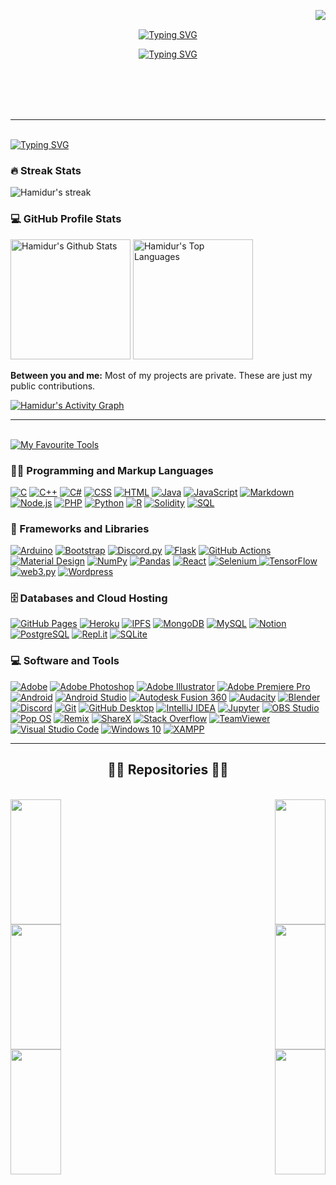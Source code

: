 <img align="right" src="https://visitor-badge.laobi.icu/badge?page_id=hamidurrk.hamidurrk"> </br>
<p align="center"> 
<a href="https://git.io/typing-svg"><img src="https://readme-typing-svg.herokuapp.com?font=Press+Start+2P&size=22&duration=500&pause=1000&color=48CBC5&background=035E5D00&repeat=false&width=500&lines=Md+Hamidur+Rahman+Khan" alt="Typing SVG" /></a>
</p>

<p align="center">
<a href="https://git.io/typing-svg"><img align=center src="https://readme-typing-svg.herokuapp.com?font=Fira+Code&pause=1000&color=48CBC5&center=true&vCenter=true&width=500&lines=Blending+Robotics+and+Coding+%F0%9F%A7%99%E2%80%8D%E2%99%82%EF%B8%8F;Exploring+the+Boundaries+of+Innovation+%F0%9F%8C%8C;Inspiring+Minds+through+Robotics+%F0%9F%8C%9F" alt="Typing SVG" /></a>
</p>
</br></br></br></br>

<hr>

</br>
<a href="https://git.io/typing-svg"><img src="https://readme-typing-svg.herokuapp.com?font=Press+Start+2P&duration=500&pause=1000&color=48CBC5&vCenter=true&repeat=false&width=550&height=25&lines=Github+Stats+and+Activity" alt="Typing SVG" /></a>

  <h3>🔥 Streak Stats</h3>

  <img title="Hamidur's consistency of contribution on GitHub" alt="Hamidur's streak" src="https://streak-stats.demolab.com?user=hamidurrk&theme=dracula&hide_border=true&ring=44BDB8&fire=44BDB8&stroke=44BDB8&currStreakNum=44BDB8&sideLabels=44BDB8&excludeDaysLabel=44BDB8&sideNums=44BDB8&currStreakLabel=44BDB8"/>
 
  <h3>💻 GitHub Profile Stats</h3>

  <a href="https://github.com/anuraghazra/github-readme-stats"><img alt="Hamidur's Github Stats" src="https://denvercoder1-github-readme-stats.vercel.app/api/?username=hamidurrk&show_icons=true&include_all_commits=true&count_private=true&theme=react&hide_border=true&bg_color=1F222E&title_color=48CBC5&icon_color=48CBC5" height="192px"/></a>
  <a href="https://github.com/anuraghazra/github-readme-stats"><img alt="Hamidur's Top Languages" src="https://denvercoder1-github-readme-stats.vercel.app/api/top-langs/?username=hamidurrk&langs_count=8&layout=compact&theme=react&hide_border=true&bg_color=1F222E&title_color=48CBC5&icon_color=48CBC5&hide=Jupyter%20Notebook,Roff" height="192px"/></a>
  <br/>

  <b>Between you and me:</b> Most of my projects are private. These are just my public contributions.

  <a href="https://github.com/ashutosh00710/github-readme-activity-graph"><img alt="Hamidur's Activity Graph" src="https://github-readme-activity-graph.vercel.app/graph/?username=hamidurrk&bg_color=1F222E&color=48CBC5&line=48CBC5&point=FFFFFF&hide_border=true" /></a>

<hr>

</br>
  <a href="https://git.io/typing-svg"><img src="https://readme-typing-svg.herokuapp.com?font=Press+Start+2P&duration=500&pause=1000&color=48CBC5&background=035E5D00&vCenter=true&repeat=false&width=500&height=25&lines=My+Favorite+Tools" alt="My Favourite Tools" /></a>

 <h3>👨‍💻 Programming and Markup Languages</h3>

  <p>
      <a href="https://github.com/search?q=user%3Ahamidurrk+language%3Ac&type=repositories"><img alt="C" src="https://custom-icon-badges.demolab.com/badge/C-03599C.svg?logo=c-in-hexagon&logoColor=white"></a>
      <a href="https://github.com/search?q=user%3Ahamidurrk+language%3Acpp&type=repositories"><img alt="C++" src="https://custom-icon-badges.demolab.com/badge/C++-9C033A.svg?logo=cpp2&logoColor=white"></a>
      <a href="https://github.com/search?q=user%3Ahamidurrk+language%3Acsharp&type=repositories"><img alt="C#" src="https://custom-icon-badges.demolab.com/badge/C%23-68217A.svg?logo=cs2&logoColor=white"></a>
      <a href="https://github.com/search?q=user%3Ahamidurrk+language%3Acss&type=repositories"><img alt="CSS" src="https://img.shields.io/badge/CSS-1572B6.svg?logo=css3&logoColor=white"></a>
      <a href="https://github.com/search?q=user%3Ahamidurrk+language%3Ahtml&type=repositories"><img alt="HTML" src="https://img.shields.io/badge/HTML-E34F26.svg?logo=html5&logoColor=white"></a>
      <a href="https://github.com/search?q=user%3Ahamidurrk+language%3Ajava&type=repositories"><img alt="Java" src="https://custom-icon-badges.demolab.com/badge/Java-007396.svg?logo=java&logoColor=white"></a>
      <a href="https://github.com/search?q=user%3Ahamidurrk+language%3Ajavascript&type=repositories"><img alt="JavaScript" src="https://img.shields.io/badge/JavaScript-F7DF1E.svg?logo=javascript&logoColor=black"></a>
      <a href="https://github.com/search?q=user%3Ahamidurrk+language%3Amarkdown&type=repositories"><img alt="Markdown" src="https://img.shields.io/badge/Markdown-000000.svg?logo=markdown&logoColor=white"></a>
      <a href="https://github.com/search?q=user%3Ahamidurrk+language%3Ajavascript&type=repositories"><img alt="Node.js" src="https://img.shields.io/badge/Node.js-43853D.svg?logo=node.js&logoColor=white"></a>
      <a href="https://github.com/search?q=user%3Ahamidurrk+language%3Aphp&type=repositories"><img alt="PHP" src="https://img.shields.io/badge/PHP-777BB4.svg?logo=php&logoColor=white"></a>
      <a href="https://github.com/search?q=user%3Ahamidurrk+language%3Apython&type=repositories"><img alt="Python" src="https://img.shields.io/badge/Python-14354C.svg?logo=python&logoColor=white"></a>
      <a href="https://github.com/search?q=user%3Ahamidurrk+language%3Ar&type=repositories"><img alt="R" src="https://img.shields.io/badge/R-276DC3.svg?logo=r&logoColor=white"></a>
      <a href="#"><img alt="Solidity" src="https://img.shields.io/badge/Solidity-white?logo=solidity&logoColor=white&color=%232B247C"></a>
      <a href="https://github.com/search?q=user%3Ahamidurrk+language%3Amysql&type=repositories"><img alt="SQL" src="https://custom-icon-badges.demolab.com/badge/SQL-025E8C.svg?logo=database&logoColor=white"></a>
  </p>
  <h3>🧰 Frameworks and Libraries</h3>
  <p>
      <a href="#"><img alt="Arduino" src="https://img.shields.io/badge/-Arduino-00979D?logo=Arduino&logoColor=white"></a>
      <a href="#"><img alt="Bootstrap" src="https://img.shields.io/badge/Bootstrap-7952B3.svg?logo=bootstrap&logoColor=white"></a>
      <a href="#"><img alt="Discord.py" src="https://custom-icon-badges.demolab.com/badge/Discord.py-0d1620.svg?logo=dpy"></a>
      <a href="#"><img alt="Flask" src="https://img.shields.io/badge/Flask-000000.svg?logo=flask&logoColor=white"></a>
      <a href="#"><img alt="GitHub Actions" src="https://img.shields.io/badge/GitHub%20Actions-2671E5.svg?logo=github%20actions&logoColor=white"></a>
      <a href="#"><img alt="Material Design" src="https://img.shields.io/badge/Material%20Design-0081CB.svg?logo=material-design&logoColor=white"></a>
      <a href="#"><img alt="NumPy" src="https://img.shields.io/badge/Numpy-013243.svg?logo=numpy&logoColor=white"></a>
      <a href="#"><img alt="Pandas" src="https://img.shields.io/badge/Pandas-150458.svg?logo=pandas&logoColor=white"></a>
      <a href="#"><img alt="React" src="https://img.shields.io/badge/React-20232a.svg?logo=react&logoColor=%2361DAFB"></a>
      <a href="#"><img alt="Selenium" src="https://img.shields.io/badge/Selenium-darkgreen?logo=selenium&logoColor=white">
      <a href="#"><img alt="TensorFlow" src="https://img.shields.io/badge/TensorFlow-FF6F00.svg?logo=TensorFlow&logoColor=white"></a>
      <a href="#"><img alt="web3.py" src="https://img.shields.io/badge/web3.py-white?logo=web3dotjs&logoColor=blue&color=white"></a>
      <a href="#"><img alt="Wordpress" src="https://img.shields.io/badge/Wordpress-21759B?logo=wordpress&logoColor=white"></a>
  </p>
  <h3>🗄️ Databases and Cloud Hosting</h3>
  <p>
      <a href="#"><img alt="GitHub Pages" src="https://img.shields.io/badge/GitHub%20Pages-327FC7.svg?logo=github&logoColor=white"></a>
      <a href="#"><img alt="Heroku" src="https://img.shields.io/badge/Heroku-430098.svg?logo=heroku&logoColor=white"></a>
      <a href="#"><img alt="IPFS" src="https://img.shields.io/badge/IPFS-white?logo=ipfs&logoColor=white&color=%2365C2CB"></a>
      <a href="#"><img alt="MongoDB" src ="https://img.shields.io/badge/MongoDB-4ea94b.svg?logo=mongodb&logoColor=white"></a>
      <a href="#"><img alt="MySQL" src="https://img.shields.io/badge/MySQL-00f.svg?logo=mysql&logoColor=white"></a>
      <a href="#"><img alt="Notion" src="https://img.shields.io/badge/Notion-010101.svg?logo=notion&logoColor=white"></a>
      <a href="#"><img alt="PostgreSQL" src ="https://img.shields.io/badge/PostgreSQL-316192.svg?logo=postgresql&logoColor=white"></a>
      <a href="#"><img alt="Repl.it" src="https://img.shields.io/badge/Repl.it-0D101E.svg?logo=Replit&logoColor=white"></a>
      <a href="#"><img alt="SQLite" src ="https://img.shields.io/badge/SQLite-07405e.svg?logo=sqlite&logoColor=white"></a>
  </p>

  <h3>💻 Software and Tools</h3>

  <p>
      <a href="#"><img alt="Adobe" src="https://img.shields.io/badge/Adobe-FF0000.svg?logo=adobe&logoColor=white"></a>
      <a href="#"><img alt="Adobe Photoshop" src="https://img.shields.io/badge/Adobe_Photoshop-black?logo=adobephotoshop&logoColor=%23001D34&color=%2331A8FF"></a>
      <a href="#"><img alt="Adobe Illustrator" src="https://img.shields.io/badge/Adobe_Illustrator-black?logo=adobeillustrator&logoColor=%23310000&color=%23FF9A00"></a>
      <a href="#"><img alt="Adobe Premiere Pro" src="https://img.shields.io/badge/Adobe_Premiere_Pro-black?logo=adobepremierepro&logoColor=%23290032&color=%23E373F7"></a>
      <a href="#"><img alt="Android" src="https://img.shields.io/badge/Android-3DDC84?logo=android&logoColor=white"></a>
      <a href="#"><img alt="Android Studio" src="https://img.shields.io/badge/Android%20Studio-008678.svg?logo=android-studio&logoColor=white"></a>
      <a href="#"><img alt="Autodesk Fusion 360" src="https://img.shields.io/badge/Autodesk_Fusion_360-white?logo=autodesk&logoColor=black"></a>
      <a href="#"><img alt="Audacity" src="https://img.shields.io/badge/-Audacity-0000CC?logo=audacity&logoColor=white"></a>
      <a href="#"><img alt="Blender" src="https://img.shields.io/badge/Blender-black?logo=blender&logoColor=%23F5792A&color=%23255483"></a>
      <a href="#"><img alt="Discord" src="https://img.shields.io/badge/-Discord-5865F2.svg?logo=discord&logoColor=white"></a>
      <a href="#"><img alt="Git" src="https://img.shields.io/badge/Git-F05033.svg?logo=git&logoColor=white"></a>
      <a href="#"><img alt="GitHub Desktop" src="https://img.shields.io/badge/GitHub%20Desktop-8034A9.svg?logo=github&logoColor=white"></a>
      <a href="#"><img alt="IntelliJ IDEA" src="https://img.shields.io/badge/IntelliJ_IDEA-black?logo=intellijidea&logoColor=white"></a>
      <a href="#"><img alt="Jupyter" src="https://img.shields.io/badge/Jupyter-F37626.svg?logo=Jupyter&logoColor=white"></a>
      <a href="#"><img alt="OBS Studio" src="https://img.shields.io/badge/-OBS-302E31?logo=obs-studio&logoColor=white"></a>
      <a href="#"><img alt="Pop OS" src="https://img.shields.io/badge/Pop!__OS-white?logo=popos&logoColor=white&color=%2346B3C1"></a>
      <a href="#"><img alt="Remix" src="https://img.shields.io/badge/Remix_IDE-white?logo=remix&logoColor=%23007AA6&color=%23222336"></a>
      <a href="#"><img alt="ShareX" src="https://img.shields.io/badge/ShareX-white?logo=sharex&logoColor=white&color=%232885F1"></a>
      <a href="#"><img alt="Stack Overflow" src="https://img.shields.io/badge/-Stack%20Overflow-FE7A16?logo=stack-overflow&logoColor=white"></a>
      <a href="#"><img alt="TeamViewer" src="https://img.shields.io/badge/TeamViewer-white?logo=teamviewer&logoColor=%23004680"></a>
      <a href="#"><img alt="Visual Studio Code" src="https://img.shields.io/badge/Visual%20Studio%20Code-0078d7.svg?logo=visual-studio-code&logoColor=white"></a>
      <a href="#"><img alt="Windows 10" src="https://img.shields.io/badge/Windows_10-white?logo=windows10&logoColor=white&color=%230078D6"></a>
      <a href="#"><img alt="XAMPP" src="https://img.shields.io/badge/XAMPP-white?logo=xampp&logoColor=white&color=%23FB7A24"></a>
      <a href="#"><img alt="" src=""></a>
      <a href="#"><img alt="" src=""></a>
      <a href="#"><img alt="" src=""></a>
  </p>

<hr>

<h2 align="center">👨‍💻 Repositories 👨‍💻</h2>
<br>
<div width="100%" align="center">
  <a align="left" href="https://github.com/hamidurrk/FacebookBot" title="FacebookBot"><img align="left" height="200" width=40% src="https://github-readme-stats.vercel.app/api/pin/?username=hamidurrk&repo=FacebookBot&theme=react&border_color=48CBC5&border_radius=10&title_color=48CBC5&icon_color=48CBC5"></a>
  <a align="right" href="https://github.com/hamidurrk/Nevermind--A_3D_Java_Game" title="Nevermind--A_3D_Java_Game"><img align="right" height="200" width=40% src="https://github-readme-stats.vercel.app/api/pin/?username=hamidurrk&repo=Nevermind--A_3D_Java_Game&theme=react&border_color=48CBC5&border_radius=10&title_color=48CBC5&icon_color=48CBC5"></a>
</div>

<br/><br/><br/><br/><br/><br/>
<div width="100%" align="center">
  <a align="left" href="https://github.com/hamidurrk/Assistive-Device-for-Visually-Impaired-People" title="Assistive-Device-for-Visually-Impaired-People"><img align="left" height="200" width=40% src="https://github-readme-stats.vercel.app/api/pin/?username=hamidurrk&repo=Assistive-Device-for-Visually-Impaired-People&theme=react&border_color=48CBC5&border_radius=10&title_color=48CBC5&icon_color=48CBC5"></a>
  <a align="right" href="https://github.com/hamidurrk/Hajira" title="Hajira"><img align="right" height="200" width=40% src="https://github-readme-stats.vercel.app/api/pin/?username=hamidurrk&repo=Hajira&theme=react&border_color=48CBC5&border_radius=10&title_color=48CBC5&icon_color=48CBC5"></a>
</div>

<br/><br/><br/><br/><br/><br/>
<div width="100%" align="center">
  <a align="left" href="https://github.com/hamidurrk/InSec-Aegis_V2.0" title="InSec-Aegis_V2.0"><img align="left" height="200" width=40% src="https://github-readme-stats.vercel.app/api/pin/?username=hamidurrk&repo=InSec-Aegis_V2.0&theme=react&border_color=48CBC5&border_radius=10&title_color=48CBC5&icon_color=48CBC5"></a>
  <a align="right" href="https://github.com/hamidurrk/Pong_Game" title="Pong_Game"><img align="right" height="200" width=40% src="https://github-readme-stats.vercel.app/api/pin/?username=hamidurrk&repo=Pong_Game&theme=react&border_color=48CBC5&border_radius=10&title_color=48CBC5&icon_color=48CBC5"></a>
</div>
<br/><br/><br/><br/><br/><br/>



